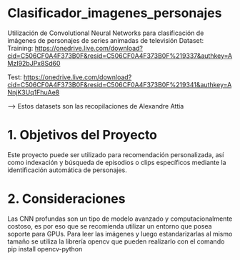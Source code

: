 # Clasificador_imagenes_personajes
Utilización de Convolutional Neural Networks para clasificación de imágenes de personajes de series animadas de televisión
Dataset:  
Training: https://onedrive.live.com/download?cid=C506CF0A4F373B0F&resid=C506CF0A4F373B0F%219337&authkey=AMzI92bJPx8Sd60

Test: https://onedrive.live.com/download?cid=C506CF0A4F373B0F&resid=C506CF0A4F373B0F%219341&authkey=ANnjK3Uq1FhuAe8

--> Estos datasets son las recopilaciones de Alexandre Attia
          
# 1. Objetivos del Proyecto
Este proyecto puede ser utilizado para recomendación personalizada, así como indexación y búsqueda de episodios o clips específicos mediante la identificación automática de personajes. 

# 2. Consideraciones
Las CNN profundas son un tipo de modelo avanzado y computacionalmente costoso, es por eso que se recomienda utilizar un entorno que posea soporte para GPUs. 
Para leer las imágenes y luego estandarizarlas al mismo tamaño se utiliza la librería opencv que pueden realizarlo con el comando pip install opencv-python

